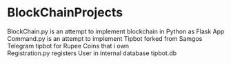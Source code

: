 # BlockChainProjects

BlockChain.py is an attempt to implement blockchain in Python as Flask App <br/>
Command.py is an attempt to implement Tipbot forked from Samgos Telegram tipbot for Rupee Coins that i own <br/>
Registration.py registers User in internal database tipbot.db
